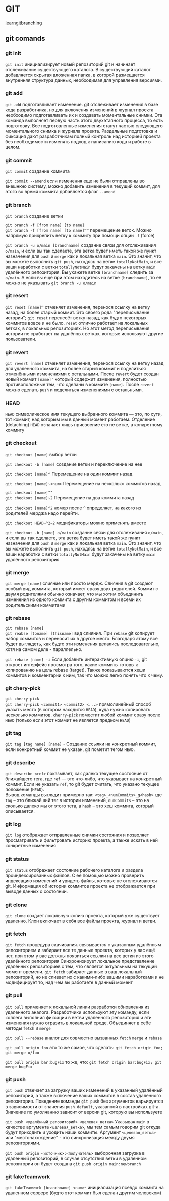 # GIT

[learngitbranching](https://learngitbranching.js.org/)

## git comands

### git init

`git init` инициализирует новый репозиторий git и начинает отслеживание существующего каталога. В существующий каталог добавляется скрытая вложенная папка, в которой размещается внутренняя структура данных, необходимая для управления версиями.

### git add

`git add` подготавливает изменение. git отслеживает изменения в базе кода разработчика, но для включения изменений в журнал проекта необходимо подготавливать их и создавать моментальные снимки. Эта команда выполняет первую часть этого двухэтапного процесса, то есть подготовку. Все подготовленные изменения станут частью следующего моментального снимка и журнала проекта. Раздельные подготовка и фиксация дают разработчикам полный контроль над историей проекта без необходимости изменять подход к написанию кода и работе в целом.

### git commit

`git commit` создание коммита

`git commit --amend` eсли изменения еще не были отправлены во внешнюю систему, можно добавить изменения в текущий коммит, для этого во время коммита добавляется флаг `--amend`

### git branch

`git branch` создание ветки

`git branch -f [from name] [to name]` \
`git branch -f [from name] [to name]^^` перемещение веток. Можно напрямую прикрепить ветку к коммиту при помощи опции `-f` (force)

`git branch -u o/main [branchname]` создание связи для отслеживания `o/main`, и если вы так сделаете, эта ветка будет иметь такой же пункт назначения для `push` и `merge` как и локальная ветка `main`. Это значит, что вы можете выполнить `git push`, находясь на ветке `totallyNotMain`, и все ваши наработки с ветки `totallyNotMain` будут закачены на ветку `main` удалённого репозитория. Вы укажете ветке `[branchname]` следить за `o/main`. А если вы ещё при этом находитесь на ветке `[branchname]`, то её можно не указывать `git branch -u o/main`

### git resert

`git reset [name]^` отменяет изменения, перенося ссылку на ветку назад, на более старый коммит. Это своего рода "переписывание истории"; `git reset` перенесёт ветку назад, как будто некоторых коммитов вовсе и не было. `reset` отлично работает на локальных ветках, в локальных репозиториях. Но этот метод переписывания истории не сработает на удалённых ветках, которые используют другие пользователи.

### git revert

`git revert [name]` отменяет изменения, перенося ссылку на ветку назад для удаленного коммита, на более старый коммит и поделиться отменёнными изменениями с остальными. После `revert` будет создан новый коммит `[name]'` который содержит изменения, полностью противоположные тем, что сделаны в коммите `[name]`. После `revert` можно сделать `push` и поделиться изменениями с остальными.

### HEAD

`HEAD` символическое имя текущего выбранного коммита — это, по сути, тот коммит, над которым мы в данный момент работаем. Отделение (detaching) `HEAD` означает лишь присвоение его не ветке, а конкретному коммиту

### git checkout

`git checkout [name]` выбор ветки

`git checkout -b [name]` создание ветки и переключение на нее

`git checkout [name]^` Перемещение на один коммит назад

`git checkout [name]~<num>` Перемещение на несколько коммитов назад

`git checkout [name]^^` \
`git checkout [name]~2` Перемещение на два коммита назад

`git checkout [name]^2` номер после `^` определяет, на какого из родителей мерджа надо перейти.

`git checkout HEAD~^2~2` модификаторы можно применять вместе

`git checkout -b [name] o/main` создание связи для отслеживания `o/main`, и если вы так сделаете, эта ветка будет иметь такой же пункт назначения для `push` и `merge` как и локальная ветка `main`. Это значит, что вы можете выполнить `git push`, находясь на ветке `totallyNotMain`, и все ваши наработки с ветки `totallyNotMain` будут закачены на ветку `main` удалённого репозитория

### git merge

`git merge [name]` слияние или просто мердж. Слияния в git создают особый вид коммита, который имеет сразу двух родителей. Коммит с двумя родителями обычно означает, что мы хотим объединить изменения из одного коммита с другим коммитом и всеми их родительскими коммитами

### git rebase

`git rebase [name]` \
`git reabse [toname] [thisname]` вид слияния. При `rebase` git копирует набор коммитов и переносит их в другое место. Благодаря этому всё будет выглядеть, как будто эти изменения делались последовательно, хотя на самом деле - параллельно.

`git rebase [name] -i` Если добавить интерактивную опцию `-i`, git откроет интерфейс просмотра того, какие коммиты готовы к копированию на цель rebase (target). Также показываются хеши коммитов и комментарии к ним, так что можно легко понять что к чему.

### git chery-pick

`git cherry-pick` \
`git cherry-pick <commit1> <commit2> <...>` прямолинейный способ указать место (в котором находится `HEAD`), куда нужно копировать несколько коммитов. `cherry-pick` поместит любой коммит сразу после `HEAD` (только если этот коммит не является предком `HEAD`)

### git tag

`git tag [tag name] [name]` - Создание ссылки на конкретный коммит, если конкретный коммит не указан, git пометит тегом `HEAD`.

### git describe

`git describe <ref>` показывает, как далеко текущее состояние от ближайшего тега, где `ref` — это что-либо, что указывает на конкретный коммит. Если не указать `ref`, то git будет считать, что указано текущее положение (`HEAD`). \
Вывод команды выглядит примерно так:
`<tag>_<numCommits>_g<hash>` где `tag` – это ближайший тег в истории изменений, `numCommits` – это на сколько далеко мы от этого тега, а `hash` – это хеш коммита, который описывается.

### git log

`git log` отображает отправленные снимки состояния и позволяет просматривать и фильтровать историю проекта, а также искать в ней конкретные изменения

### git status

`git status` отображает состояние рабочего каталога и раздела проиндексированных файлов. С ее помощью можно проверить индексацию изменений и увидеть файлы, которые не отслеживаются git. Информация об истории коммитов проекта не отображается при выводе данных о состоянии.

### git clone

`git clone` создает локальную копию проекта, который уже существует удаленно. Клон включает в себя все файлы проекта, журнал и ветви.

### git fetch

`git fetch` процедура скачивания. связывается с указанным удалённым репозиторием и забирает все те данные проекта, которых у вас ещё нет, при этом у вас должны появиться ссылки на все ветки из этого удалённого репозитория Синхронизирует локальное представление удалённых репозиториев с тем, что является актуальным на текущий момент времени. `git fetch` забирает данные в ваш локальный репозиторий, но не сливает их с какими-либо вашими наработками и не модифицирует то, над чем вы работаете в данный момент

### git pull

`git pull` применяет к локальной линии разработки обновления из удаленного аналога. Разработчики используют эту команду, если коллега выполнил фиксации в ветви удаленного репозитория и эти изменения нужно отразить в локальной среде. Объединяет в себе методы `fetch` и `merge`

`git pull --rebase` аналог для совместно вызванных `fetch` `merge` и `rebase`

`git pull origin foo` это то же самое, что сделать:
`git fetch origin foo; git merge o/foo`

`git pull origin bar:bugFix` то же, что:
`git fetch origin bar:bugFix; git merge bugFix`

### git push

`git push` отвечает за загрузку ваших изменений в указанный удалённый репозиторий, а также включение ваших коммитов в состав удалённого репозитория. Поведение команды `git push` без аргументов варьируется в зависимости от значения `push.default`, указанной в настройках git-а. Значение по умолчанию зависит от версии git, которую вы используете

`git push <удалённый_репозиторий> <целевая_ветка>` Указывая `main` в качестве аргумента `<целевая_ветка>`, мы тем самым говорим git откуда будут приходить и уходить наши коммиты. Аргумент `<целевая_ветка>` или "местонахождение" - это синхронизация между двумя репозиториями.

`git push origin <источник>:<получатель>` выборочная загрузка в удаленный репозиторий, в случае отсутствия ветки в удаленном репозитории он будет создана `git push origin main:newbranch`

### git fakeTeamwork

`git fakeTeamwork [branchname] <num>`- инициализация псевдо коммита на удаленном сервере (будто этот коммит был сделан другим человеком)

